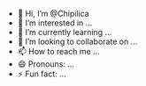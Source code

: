 - 👋 Hi, I’m @Chipilica
- 👀 I’m interested in ...
- 🌱 I’m currently learning ...
- 💞️ I’m looking to collaborate on ...
- 📫 How to reach me ...
- 😄 Pronouns: ...
- ⚡ Fun fact: ...

<!---
Chipilica/Chipilica is a ✨ special ✨ repository because its `README.md` (this file) appears on your GitHub profile.
You can click the Preview link to take a look at your changes.
--->
